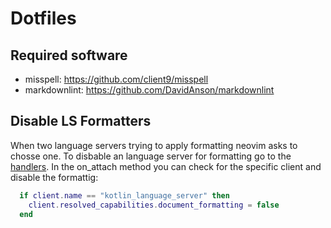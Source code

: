 # Dotfiles

## Required software

- misspell: https://github.com/client9/misspell
- markdownlint: https://github.com/DavidAnson/markdownlint

## Disable LS Formatters

When two language servers trying to apply formatting neovim asks to chosse one.
To disbable an language server for formatting go to the [handlers](./nvim/lua/fwiedmann/lsp/handlers.lua).
In the on_attach method you can check for the specific client and disable the formattig:

```lua
  if client.name == "kotlin_language_server" then
    client.resolved_capabilities.document_formatting = false
  end
```
